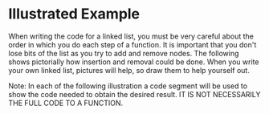 # Illustrated Example

When writing the code for a linked list, you must be very careful about the order in which you do each step of a function.  It is important that you don't lose bits of the list as you try to add and remove nodes.  The following shows pictorially how insertion and removal could be done.  When you write your own linked list, pictures will help, so draw them to help yourself out.

Note:  In each of the following illustration a code segment will be used to show the code needed to obtain the desired result.  IT IS NOT NECESSARILY THE FULL CODE TO A FUNCTION.




